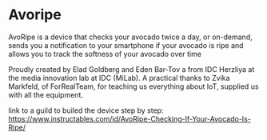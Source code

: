 # Avoripe
 AvoRipe is a device that checks your avocado twice a day, or on-demand, sends you a notification to your smartphone if your avocado is ripe and allows you to track the softness of your avocado over time

Proudly created by Elad Goldberg and Eden Bar-Tov a from IDC Herzliya at the media innovation lab at IDC (MiLab).
A practical thanks to Zvika Markfeld, of ForRealTeam, for teaching us everything about IoT, supplied us with all the equipment.

link to a guild to builed the device step by step: 
https://www.instructables.com/id/AvoRipe-Checking-If-Your-Avocado-Is-Ripe/


